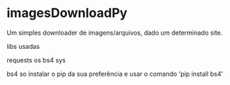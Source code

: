 # imagesDownloadPy
Um simples downloader de imagens/arquivos, dado um determinado site.

libs usadas

requests 
os
bs4
sys

bs4 so instalar o pip da sua preferência e usar o comando 'pip install bs4'
